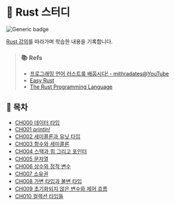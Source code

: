 # 🚀 Rust 스터디

![Generic badge](https://img.shields.io/badge/since-2024.MAY-blue.svg)

[Rust 강의](https://www.youtube.com/playlist?list=PLfllocyHVgsSJf1zO6k6o3SX2mbZjAqYE)를 따라가며 학습한 내용을 기록합니다.

> ### 📚 Refs
> - [프로그래밍 언어 러스트를 배웁시다! - mithradates@YouTube](https://www.youtube.com/playlist?list=PLfllocyHVgsSJf1zO6k6o3SX2mbZjAqYE)
> - [Easy Rust](https://dhghomon.github.io/easy_rust/Chapter_1.html)
> - [The Rust Programming Language](https://doc.rust-kr.org/title-page.html)

## 📝 목차

- [CH000 데이터 타입](https://github.com/jthugg/study-rust/tree/ch000-types)
- [CH001 println!](https://github.com/jthugg/study-rust/tree/ch001-println!)
- [CH002 세미콜론과 유닛 타입](https://github.com/jthugg/study-rust/tree/ch002-semicolon-unit-type)
- [CH003 함수와 세미콜론](https://github.com/jthugg/study-rust/tree/ch003-function-code-block)
- [CH004 스택과 힙 그리고 포인터](https://github.com/jthugg/study-rust/tree/ch004-stack-heap-pointer)
- [CH005 문자열](https://github.com/jthugg/study-rust/tree/ch005-strings)
- [CH006 상수와 정적 변수](https://github.com/jthugg/study-rust/tree/ch006-const-static)
- [CH007 소유권](https://github.com/jthugg/study-rust/tree/ch007-ownership)
- [CH008 가변 타입과 불변 타입](https://github.com/jthugg/study-rust/tree/ch008-mutable-immutable-ref)
- [CH009 초기화되지 않은 변수와 제어 흐름](https://github.com/jthugg/study-rust/tree/ch009-uninitialized-variables-control-flow)
- [CH010 컬렉션 타입들](https://github.com/jthugg/study-rust/tree/ch010-collection-types)
